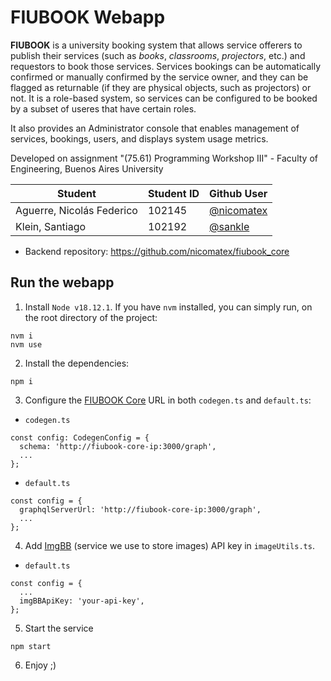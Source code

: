 # FIUBOOK Webapp

**FIUBOOK** is a university booking system that allows service offerers to publish their services (such as _books_, _classrooms_, _projectors_, etc.) and requestors to book those services. Services bookings can be automatically confirmed or manually confirmed by the service owner, and they can be flagged as returnable (if they are physical objects, such as projectors) or not. It is a role-based system, so services can be configured to be booked by a subset of useres that have certain roles. 

It also provides an Administrator console that enables management of services, bookings, users, and displays system usage metrics.

Developed on assignment "(75.61) Programming Workshop III" - Faculty of Engineering, Buenos Aires University

| **Student**               | **Student ID** | **Github User**                                 |
|---------------------------|----------------|-------------------------------------------------|
| Aguerre, Nicolás Federico |     102145     |    [@nicomatex](https://github.com/nicomatex)   |
| Klein, Santiago           |     102192     |     [@sankle](https://github.com/sankle)        |

- Backend repository: https://github.com/nicomatex/fiubook_core

## Run the webapp

1. Install `Node v18.12.1`. If you have `nvm` installed, you can simply run, on the root directory of the project:

```
nvm i
nvm use
```

2. Install the dependencies:

```
npm i
```

3. Configure the [FIUBOOK Core](https://github.com/nicomatex/fiubook_core) URL in both `codegen.ts` and `default.ts`:

- `codegen.ts`

```
const config: CodegenConfig = {
  schema: 'http://fiubook-core-ip:3000/graph',
  ...
};
```

- `default.ts`

```
const config = {
  graphqlServerUrl: 'http://fiubook-core-ip:3000/graph',
  ...
};
```

4. Add [ImgBB](https://imgbb.com/) (service we use to store images) API key in `imageUtils.ts`.

- `default.ts`

```
const config = {
  ...
  imgBBApiKey: 'your-api-key',
};
```

5. Start the service

```
npm start
```

6. Enjoy ;)
